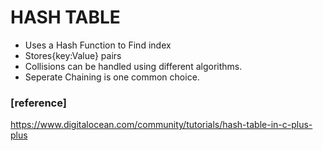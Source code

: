 # HASH TABLE   

- Uses a Hash Function to Find index    
- Stores{key:Value} pairs   
- Collisions can be handled using different algorithms.   
- Seperate Chaining is one common choice.       




### [reference]     
https://www.digitalocean.com/community/tutorials/hash-table-in-c-plus-plus      


